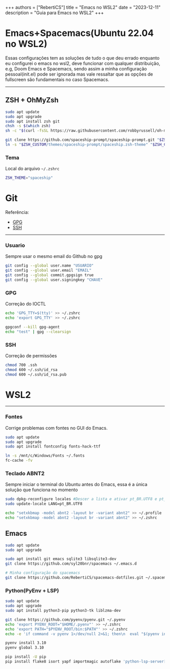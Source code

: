 +++
authors = ["RebertiCS"]
title = "Emacs no WSL2"
date = "2023-12-11"
description = "Guia para Emacs no WSL2"
+++

# Emacs+Spacemacs(Ubuntu 22.04 no WSL2)
  Essas configurações tem as soluções de tudo o que deu errado
enquanto eu configurei o emacs no wsl2, deve funcionar com qualquer
distribuição, e.g, Doom Emacs e Spacemacs, sendo assim a minha
configuração pessoal(init.el) pode ser ignorada mas vale ressaltar
que as opções de fullscreen são fundamentais no caso Spacemacs.

---

## ZSH + OhMyZsh
``` bash
sudo apt update
sudo apt upgrade
sudo apt install zsh git
chsh -s $(which zsh)
sh -c "$(curl -fsSL https://raw.githubusercontent.com/robbyrussell/oh-my-zsh/master/tools/install.sh)"

git clone https://github.com/spaceship-prompt/spaceship-prompt.git "$ZSH_CUSTOM/themes/spaceship-prompt" --depth=1
ln -s "$ZSH_CUSTOM/themes/spaceship-prompt/spaceship.zsh-theme" "$ZSH_CUSTOM/themes/spaceship.zsh-theme"
```

### Tema
Local do arquivo `~/.zshrc`

``` bash
ZSH_THEME="spaceship"
```

# Git
Referência:
  - [GPG](https://docs.github.com/pt/authentication/managing-commit-signature-verification/generating-a-new-gpg-key)
  - [SSH](https://docs.github.com/pt/authentication/connecting-to-github-with-ssh/generating-a-new-ssh-key-and-adding-it-to-the-ssh-agent)
---
### Usuario
Sempre usar o mesmo email do Github no gpg
``` bash
git config --global user.name "USUARIO"
git config --global user.email "EMAIL"
git config --global commit.gpgsign true
git config --global user.signingkey "CHAVE"
```

### GPG
Correção do IOCTL
``` bash
echo 'GPG_TTY=$(tty)' >> ~/.zshrc
echo 'export GPG_TTY' >> ~/.zshrc

gpgconf --kill gpg-agent
echo "test" | gpg --clearsign
```

### SSH
Correção de permissões
``` bash
chmod 700 .ssh
chmod 600 ~/.ssh/id_rsa
chmod 600 ~/.ssh/id_rsa.pub
```

# WSL2
---

### Fontes
Corrige problemas com fontes no GUI do Emacs.
``` bash
sudo apt update
sudo apt upgrade
sudo apt install fontconfig fonts-hack-ttf

ln -s /mnt/c/Windows/Fonts ~/.fonts
fc-cache -fv
```

### Teclado ABNT2
Sempre iniciar o terminal do Ubuntu antes do Emacs,
essa é a única solução que funciona no momento
``` bash
sudo dpkg-reconfigure locales #Descer a lista e ativar pt_BR.UTF8 e pt_BR.ISO
sudo update-locale LANG=pt_BR.UTF8

echo "setxkbmap -model abnt2 -layout br -variant abnt2" >> ~/.profile
echo "setxkbmap -model abnt2 -layout br -variant abnt2" >> ~/.zshrc
```

## Emacs
``` bash
sudo apt update
sudo apt upgrade

sudo apt install git emacs sqlite3 libsqlite3-dev
git clone https://github.com/syl20bnr/spacemacs ~/.emacs.d

# Minha configuração do spacemacs
git clone https://github.com/RebertiCS/spacemacs-dotfiles.git ~/.spacemacs.d
```

### Python(PyEnv + LSP)
``` bash
sudo apt update
sudo apt upgrade
sudo apt install python3-pip python3-tk liblzma-dev

git clone https://github.com/pyenv/pyenv.git ~/.pyenv
echo 'export PYENV_ROOT="$HOME/.pyenv"' >> ~/.zshrc
echo 'export PATH="$PYENV_ROOT/bin:$PATH"' >> ~/.zshrc
echo -e 'if command -v pyenv 1>/dev/null 2>&1; then\n  eval "$(pyenv init -)"\nfi' >> ~/.zshrc

pyenv install 3.10
pyenv global 3.10

pip install -U pip
pip install flake8 isort yapf importmagic autoflake 'python-lsp-server[all]'
```
